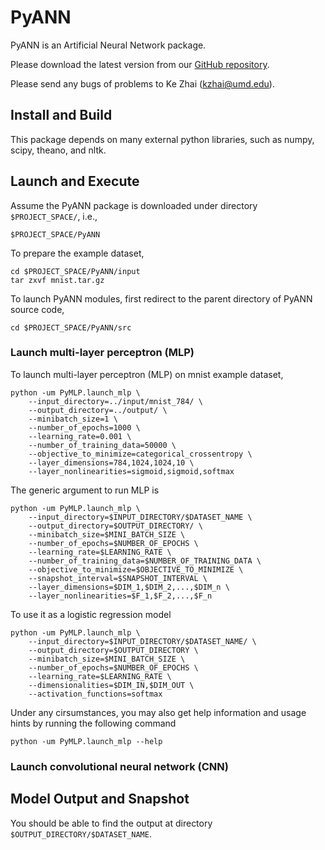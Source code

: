 PyANN
==========

PyANN is an Artificial Neural Network package.

Please download the latest version from our [GitHub repository](https://github.com/kzhai/PyANN).

Please send any bugs of problems to Ke Zhai (kzhai@umd.edu).

Install and Build
----------

This package depends on many external python libraries, such as numpy, scipy, theano, and nltk.

Launch and Execute
----------

Assume the PyANN package is downloaded under directory ```$PROJECT_SPACE/```, i.e., 

	$PROJECT_SPACE/PyANN

To prepare the example dataset,

	cd $PROJECT_SPACE/PyANN/input
	tar zxvf mnist.tar.gz

To launch PyANN modules, first redirect to the parent directory of PyANN source code,

	cd $PROJECT_SPACE/PyANN/src

### Launch multi-layer perceptron (MLP)

To launch multi-layer perceptron (MLP) on mnist example dataset,

	python -um PyMLP.launch_mlp \
		--input_directory=../input/mnist_784/ \
		--output_directory=../output/ \
		--minibatch_size=1 \
		--number_of_epochs=1000 \
		--learning_rate=0.001 \
		--number_of_training_data=50000 \
		--objective_to_minimize=categorical_crossentropy \
		--layer_dimensions=784,1024,1024,10 \
		--layer_nonlinearities=sigmoid,sigmoid,softmax

The generic argument to run MLP is

	python -um PyMLP.launch_mlp \
		--input_directory=$INPUT_DIRECTORY/$DATASET_NAME \
		--output_directory=$OUTPUT_DIRECTORY/ \
		--minibatch_size=$MINI_BATCH_SIZE \
		--number_of_epochs=$NUMBER_OF_EPOCHS \
	  	--learning_rate=$LEARNING_RATE \
		--number_of_training_data=$NUMBER_OF_TRAINING_DATA \
		--objective_to_minimize=$OBJECTIVE_TO_MINIMIZE \
		--snapshot_interval=$SNAPSHOT_INTERVAL \
		--layer_dimensions=$DIM_1,$DIM_2,...,$DIM_n \
		--layer_nonlinearities=$F_1,$F_2,...,$F_n

To use it as a logistic regression model

	python -um PyMLP.launch_mlp \
		--input_directory=$INPUT_DIRECTORY/$DATASET_NAME/ \
		--output_directory=$OUTPUT_DIRECTORY \
		--minibatch_size=$MINI_BATCH_SIZE \
		--number_of_epochs=$NUMBER_OF_EPOCHS \
		--learning_rate=$LEARNING_RATE \
		--dimensionalities=$DIM_IN,$DIM_OUT \
		--activation_functions=softmax

Under any cirsumstances, you may also get help information and usage hints by running the following command

	python -um PyMLP.launch_mlp --help

### Launch convolutional neural network (CNN)

Model Output and Snapshot
----------

You should be able to find the output at directory ```$OUTPUT_DIRECTORY/$DATASET_NAME```.
